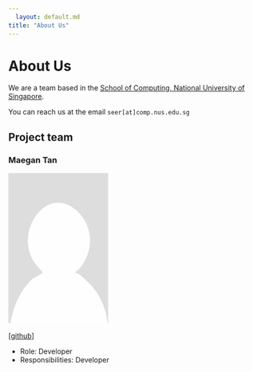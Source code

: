 ```yaml
---
  layout: default.md
title: "About Us"
---
```


# About Us

We are a team based in the [School of Computing, National University of Singapore](http://www.comp.nus.edu.sg).

You can reach us at the email `seer[at]comp.nus.edu.sg`

## Project team

### Maegan Tan

<img src="images/maertan.png" width="200px">

[[github](http://github.com/maertan)]

* Role: Developer
* Responsibilities: Developer
